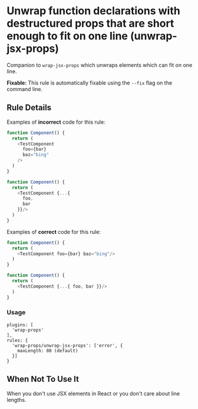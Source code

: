 # Unwrap function declarations with destructured props that are short enough to fit on one line (unwrap-jsx-props)

Companion to `wrap-jsx-props` which unwraps elements which can fit on one line.

**Fixable:** This rule is automatically fixable using the `--fix` flag on the command line.

## Rule Details

Examples of **incorrect** code for this rule:

```js
function Component() {
  return (
    <TestComponent
      foo={bar}
      baz="bing"
    />
  )
}
```

```js
function Component() {
  return (
    <TestComponent {...{
      foo,
      bar
    }}/>
  )
}
```

Examples of **correct** code for this rule:

```js
function Component() {
  return (
    <TestComponent foo={bar} baz="bing"/>
  )
}
```

```js
function Component() {
  return (
    <TestComponent {...{ foo, bar }}/>
  )
}
```

### Usage

```
plugins: [
  'wrap-props'
],
rules: {
  'wrap-props/unwrap-jsx-props': ['error', {
    maxLength: 80 (default)
  }]
}
```

## When Not To Use It

When you don't use JSX elements in React or you don't care about line lengths.
